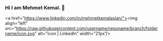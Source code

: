 ### Hi I am Mehmet Kemal. 👋

<a href=”https://www.linkedin.com/in/mehmetkemalaslan/"><img align=”left” src=”https://raw.githubusercontent.com/username/reponame/branch/foldername/icon.svg" alt=”icon | LinkedIn” width=”21px”/></a>

<!--
**Mehmet-Kemal-Aslan/Mehmet-Kemal-Aslan** is a ✨ _special_ ✨ repository because its `README.md` (this file) appears on your GitHub profile.

Here are some ideas to get you started:

- 🔭 I’m currently working on ...
- 🌱 I’m currently learning ...
- 👯 I’m looking to collaborate on ...
- 🤔 I’m looking for help with ...
- 💬 Ask me about ...
- 📫 How to reach me: ...
- 😄 Pronouns: ...
- ⚡ Fun fact: ...
-->
